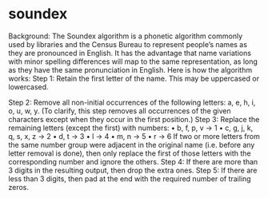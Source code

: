 # soundex

Background: The Soundex algorithm is a phonetic algorithm commonly
used by libraries and the Census Bureau to represent people’s names as they
are pronounced in English. It has the advantage that name variations with
minor spelling differences will map to the same representation, as long as
they have the same pronunciation in English. Here is how the algorithm
works:
Step 1: Retain the first letter of the name. This may be uppercased or
lowercased.

Step 2: Remove all non-initial occurrences of the following letters: a, e,
h, i, o, u, w, y. (To clarify, this step removes all occurrences of
the given characters except when they occur in the first position.)
Step 3: Replace the remaining letters (except the first) with numbers:
• b, f, p, v → 1
• c, g, j, k, q, s, x, z → 2
• d, t → 3
• l → 4
• m, n → 5
• r → 6
If two or more letters from the same number group were adjacent in
the original name (i.e. before any letter removal is done), then only
replace the first of those letters with the corresponding number and
ignore the others.
Step 4: If there are more than 3 digits in the resulting output, then drop
the extra ones.
Step 5: If there are less than 3 digits, then pad at the end with the required
number of trailing zeros.
